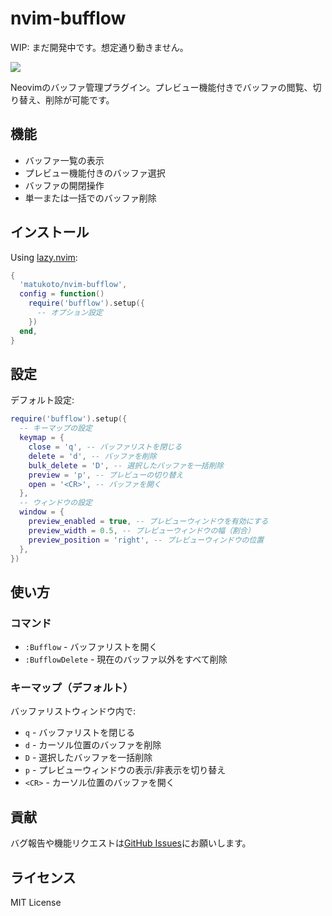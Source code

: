 # nvim-bufflow

WIP: まだ開発中です。想定通り動きません。

[![](https://github.com/matukoto/nvim-bufflow/actions/workflows/ci.yml/badge.svg)](https://github.com/matukoto/nvim-bufflow/actions/workflows/ci.yml)

Neovimのバッファ管理プラグイン。プレビュー機能付きでバッファの閲覧、切り替え、削除が可能です。

## 機能

- バッファ一覧の表示
- プレビュー機能付きのバッファ選択
- バッファの開閉操作
- 単一または一括でのバッファ削除

## インストール

Using [lazy.nvim](https://github.com/folke/lazy.nvim):

```lua
{
  'matukoto/nvim-bufflow',
  config = function()
    require('bufflow').setup({
      -- オプション設定
    })
  end,
}
```

## 設定

デフォルト設定:

```lua
require('bufflow').setup({
  -- キーマップの設定
  keymap = {
    close = 'q', -- バッファリストを閉じる
    delete = 'd', -- バッファを削除
    bulk_delete = 'D', -- 選択したバッファを一括削除
    preview = 'p', -- プレビューの切り替え
    open = '<CR>', -- バッファを開く
  },
  -- ウィンドウの設定
  window = {
    preview_enabled = true, -- プレビューウィンドウを有効にする
    preview_width = 0.5, -- プレビューウィンドウの幅（割合）
    preview_position = 'right', -- プレビューウィンドウの位置
  },
})
```

## 使い方

### コマンド

- `:Bufflow` - バッファリストを開く
- `:BufflowDelete` - 現在のバッファ以外をすべて削除

### キーマップ（デフォルト）

バッファリストウィンドウ内で:

- `q` - バッファリストを閉じる
- `d` - カーソル位置のバッファを削除
- `D` - 選択したバッファを一括削除
- `p` - プレビューウィンドウの表示/非表示を切り替え
- `<CR>` - カーソル位置のバッファを開く

## 貢献

バグ報告や機能リクエストは[GitHub Issues](https://github.com/matukoto/nvim-bufflow/issues)にお願いします。

## ライセンス

MIT License
